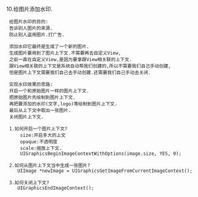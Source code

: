 10.给图片添加水印.

	 给图片水印的目的:
	 告诉别人图片的来源.
	 防止别人盗用图片.打广告.
	 
	 添加水印它最终是生成了一个新的图片.
	 生成图片要用到了图片上下文.不需要再去自定义View,
	 之前一直在自定义View,是因为要拿跟View相关联的上下文.
	 跟View相关联的上下文是系统自动帮我们创建的,所以不需要我们自己手动创建,
	 但是图片上下文需要我们自己去手动创建.还需要我们自己手动去关闭.
	 
	 实现水印效果的思路:
	 开启一个和原始图片一样的图片上下文.
	 把原始图片先绘制到图片上下文.
	 再把要添加的水印(文字,logo)等绘制到图片上下文.
	 最后从上下文中取出一张图片.
	 关闭图片上下文.
	
	 1.如何开启一个图片上下文?
	     size:开启多大的上文
	     opaque:不透明度
	     scale:缩放上下文.
	     UIGraphicsBeginImageContextWithOptions(image.size, YES, 0);
	     
     2.如何从图片上下文当中生成一张图片?
     	UIImage *newImage = UIGraphicsGetImageFromCurrentImageContext();
     
     3.如何关闭上下文?
     	UIGraphicsEndImageContext();